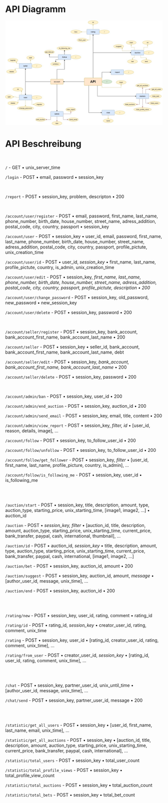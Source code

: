# API Diagramm
![auktionshaus api diagramm.png](https://github.com/BaderTim/auctionhouse/blob/main/api-docs/old/api_diagram_old.jpg?raw=true)

# API Beschreibung
<br>

`/` - GET
	• unix_server_time

`/login` - POST
	• email, password
	• session_key

<br>

`/report` - POST
	• session_key, problem, descripton
	• 200

<br>

`/account/user/register` - POST
	• email, password, first_name, last_name, phone_number, birth_date, house_number, street_name, adress_addition, postal_code, city, country, passport
	• session_key 

`/account/user` - POST
	• session_key
	• user_id, email, password, first_name, last_name, phone_number, birth_date, house_number, street_name, adress_addition, postal_code, city, country, passport, profile_pictute, unix_creation_time

`/account/user/id` - POST
	• user_id, _session_key_
	• first_name, last_name, profile_pictute, country, is_admin, unix_creation_time

`/account/user/edit` - POST
	• session_key, _first_name, last_name, phone_number, birth_date, house_number, street_name, adress_addition, postal_code, city, country, passport, profile_pictute, description
	• 200_

`/account/user/change_password` - POST
	• session_key, old_password, new_password
	• new_session_key

`/account/user/delete` - POST
	• session_key, password
	• 200

<br>

`/account/seller/register` - POST
	• session_key, bank_account, bank_account_first_name, bank_account_last_name
	• 200

`/account/seller` - POST
	• session_key 
	• seller_id, bank_account, bank_account_first_name, bank_account_last_name, debt

`/account/seller/edit` - POST
	• session_key, _bank_account, bank_account_first_name, bank_account_last_name_
	• 200

`/account/seller/delete` - POST
	• session_key, password
	• 200

<br>

`/account/admin/ban` - POST
	• session_key, user_id
	• 200

`/account/admin/end_auction` - POST
	• session_key, auction_id
	• 200

`/account/admin/send_email` - POST
	• session_key, email, title, content
	• 200

`/account/admin/view_report` - POST
	• session_key, _filter, id_
	• [user_id, reason, details, image], …


`/account/follow` - POST
	• session_key, to_follow_user_id
	• 200

`/account/follow/unfollow` - POST
	• session_key, to_follow_user_id
	• 200

`/account/follow/get_follower` - POST
	• session_key, _filter_
	• [user_id, first_name, last_name, profile_picture, country, is_admin], …

`/account/follow/is_following_me` - POST
	• session_key, user_id
	• is_following_me
  
<br>
<br>

`/auction/start` - POST
	• session_key, title, description, amount,  type, auction_type, starting_price, unix_starting_time, [image1, image2, …]
	• auction_id

`/auction` - POST
	• _session_key, filter_
	• [auction_id, title, description, amount,  auction_type, starting_price, unix_starting_time, current_price, bank_transfer, paypal, cash, international, thumbnail], …

`/auction/id` - POST
	• auction_id, _session_key_
	• title, description, amount,  type, auction_type, starting_price, unix_starting_time, current_price, bank_transfer, paypal, cash, international, [image1, image2, …]

`/auction/bet` - POST
	• session_key, auction_id, amount
	• 200

`/auction/suggest` - POST
	• session_key, auction_id, amount, _message_
	• [author_user_id, message, unix_time], …

`/auction/end` - POST
	• session_key, auction_id
	• 200

<br>
<br>

`/rating/new` - POST
	• session_key, user_id, rating, comment
	• rating_id

`/rating/id` - POST
	• rating_id, _session_key_
	• creator_user_id, rating, comment, unix_time

`/rating` - POST
	• session_key, user_id
	• [rating_id, creator_user_id, rating, comment, unix_time], …

`/rating/from_user` - POST
	• creator_user_id, _session_key_
	• [rating_id, user_id, rating, comment, unix_time], …

<br>
<br>

`/chat` - POST
	• session_key, partner_user_id, unix_until_time
	• [author_user_id, message, unix_time], …

`/chat/send` - POST
	• session_key, partner_user_id, message
	• 200

<br>
<br>

`/statistic/get_all_users` - POST
	• session_key
	• [user_id, first_name, last_name, email, unix_time], …

`/statistic/get_all_auctions` - POST
	• session_key
	• [auction_id, title, description, amount,  auction_type, starting_price, unix_starting_time, current_price, bank_transfer, paypal, cash, international], …

`/statistic/total_users` - POST
	• session_key
	• total_user_count

`/statistic/total_profile_views` - POST
	• session_key
	• total_profile_view_count

`/statistic/total_auctions` - POST
	• session_key
	• total_auction_count

`/statistic/total_bets` - POST
	• session_key
	• total_bet_count

